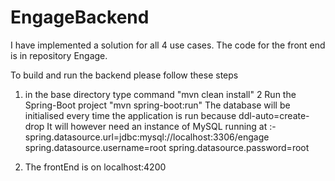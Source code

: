 # EngageBackend
I have implemented a solution for all 4 use cases. The code for the front end is in repository Engage. 

To build and run the backend please follow these steps
1. in the base directory type command "mvn clean install"
2  Run the Spring-Boot project "mvn spring-boot:run"
    The database will be initialised every time the application is run because ddl-auto=create-drop
    It will however need an instance of MySQL running at :-
    spring.datasource.url=jdbc:mysql://localhost:3306/engage
    spring.datasource.username=root
    spring.datasource.password=root
    
 3. The frontEnd is on localhost:4200 
